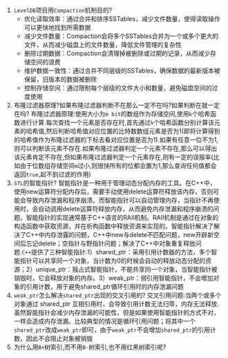 1. `LevelDB`项目用`Compaction`机制目的?
    * 优化读取效率：通过合并和排序SSTables，减少文件数量，使得读取操作可以更快地找到所需数据
    * 减少文件数量：Compaction会将多个SSTables合并为一个或多个更大的文件，从而减少磁盘上的文件数量，降低文件管理的复杂性
    * 删除过期数据：Compaction会清理掉被删除或过期的记录，从而减少存储空间的浪费
    * 维护数据一致性：通过合并不同层级的SSTables，确保数据的最新版本被保留，旧版本的数据被删除
    * 控制存储空间：通过限制每个层级的文件大小和数量，避免磁盘空间的过度使用
2. 布隆过滤器原理?如果布隆过滤器判断不在那么一定不在吗?如果判断在就一定在吗?
   布隆过滤器原理:使用大小为`m bit`的数组作为存储空间,使用`k`个哈希函数进行计算.每次查找一个元素是否存在时,首先通过`k`个哈希函数分别计算该元素的哈希值,然后判断哈希值对应位置的比特数数组元素是否为1(即将计算得到的哈希值作为布隆过滤器的下标去看对应位置是否为1).如果有任意一位不为1,则可以判断该元素不存在.如果布隆过滤器判定一个元素不存在,那么可以得出该元素肯定不存在,但如果布隆过滤器判定一个元素存在,则有一定的误报率(比如由于位数组存储空间`m`过小,则很快所有的位都会置为1,那么查询任何值都会返回`true`,起不到过滤的作用)
3. `STL`的智能指针?
   智能指针是一种用于管理动态分配内存的工具。在C++中，使用new运算符分配内存后，需要手动使用delete运算符释放该内存，否则可能会导致内存泄漏和程序崩溃。而智能指针可以自动管理内存，当指针不再使用时，会自动调用delete运算符释放内存，从而避免内存泄漏和程序崩溃的问题。智能指针的实现通常基于C++语言的RAII机制。RAII机制是通过在对象的构造函数中获取资源，并在析构函数中释放资源来实现的。智能指针解决了解决了C++中内存泄露的问题，C++中new与delete不匹配问题，new开辟新空间后忘记delete；空指针与野指针问题；解决了C++中对象重复释放问题.`C++`提供了三种智能指针:1）shared_ptr：采用引用计数器的方法，多个智能指针可以共享同一个对象，当计数为0的时候会自动的释放动态分配的资源；2）unique_ptr：独占式智能指针，不能共享同一个对象，当智能指针被销毁时，它会释放对象的内存。3）weak_ptr：弱引用智能指针，不会增加对象的引用计数，用于避免shared_ptr循环引用时的内存泄漏问题
4. `weak_ptr`怎么解决`shared_ptr`出现的交叉引用的?
   交叉引用问题:当两个或多个对象通过 shared_ptr 互相引用时，会导致引用计数无法归零，内存无法释放.
   虽然智能指针会减少内存泄漏的可能性，但是如果使用智能指针的方式不对，一样会造成内存泄漏。比较典型的情况是循环引用问题；将其中一个`shared_ptr`改成`weak_ptr`即可，由于`weak_ptr`不会增加`shared_ptr`的引用计数，因此不会阻止对象被销毁
5. 为什么用`B+`树索引,而不用`B-`树索引,也不用红黑树索引呢?
   